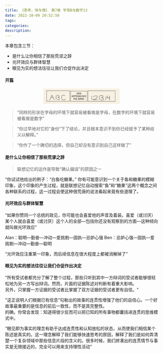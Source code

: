 ```yaml
---
title: 《思考，快与慢》 第7章 字母B与数字13
date: 2022-10-09 20:52:58
tags:
categories:
description:
---
```


本章包含三节：

+ 是什么让你相信了那些荒谬之辞
+ 光环效应与群体智慧
+ 眼见为实的想法往往让我们仓促作出决定


#### 开篇

<center>
    <img src="../images/b_and_13.jpg" width="50%"/>
</center>

> “同样的形状在字母的环境下就容易被看做是字母，在数字的环境下就容易被看做是数字”

> “你过早地对它的“身份”下了结论，并且根本意识不到你已经赋予了某种歧义以解释。”

> “你作了一个确切的选择，但自己却没有意识到自己这样做了”



#### 是什么让你相信了那些荒谬之辞

> 联想记忆的运作是导致“确认偏误”的原因之一

“你试试他给出的例子：“白鱼吃糖果。”
你有可能意识到一个关于鱼和糖果的模糊印象，这个印象的产生过程，就是联想记忆自动搜索“鱼”和“糖果”这两个概念之间各种联系的过程，这一过程会使这种很荒唐的说法看起来竟有些道理了。



#### 光环效应与群体智慧

“如果你赞同一个总统的政见，你可能也会喜爱他的声音及着装。喜爱（或讨厌）某个人就会喜爱（或讨厌）这个人的全部—包括你还没有观察到的方面—这种倾向就叫做光环效应”

Alan：聪明—勤奋—冲动—爱挑剔—固执—忌妒心强
Ben：忌妒心强—固执—爱挑剔—冲动—勤奋—聪明

“光环效应注重第一印象，而后续信息在很大程度上都被消解掉了”


#### 眼见为实的想法往往让我们仓促作出决定


“所有受试者都充分了解了整个过程，那些只听到其中一方辩词的受试者能够很轻松地为另一方写出辩词。然而，片面的证据陈述对判断有着重大影响。  
另外，只掌握一方证据的受试者比掌握了双方证据的受试者更有自信。"

"这正说明人们根据已有信息“勾勒出的故事的连贯性增强了他们的自信心。一个好故事最重要的是信息的前后一致性，而不是其完整性。  
的确，你常会发现：知道得很少反而可以把已知的所有事物都囊括进连贯的思维模式中。


“眼见即为事实的理念有助于达成连贯性和认知放松的状态，从而使我们相信某个陈述是真实的。这一理念解释了我们能够快速思考的原因，解释了我们是如何弄清楚一个复杂领域中那些信息片段的含义的。很多时候，我们拼凑出的连贯情节与事实是无限接近的，完全可以用来支持理性活动”

